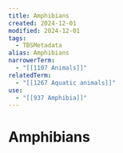 ```yaml
---
title: Amphibians
created: 2024-12-01
modified: 2024-12-01
tags:
  - TBSMetadata
alias: Amphibians
narrowerTerm:
  - "[[1107 Animals]]"
relatedTerm:
  - "[[1267 Aquatic animals]]"
use:
  - "[[937 Amphibia]]"
---
```

# Amphibians
